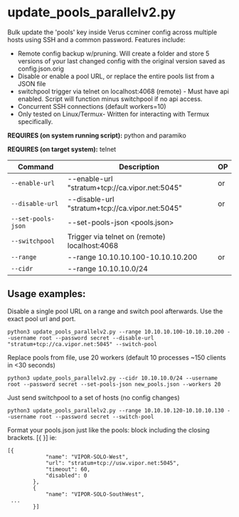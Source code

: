 # update_pools_parallelv2.py
Bulk update the 'pools' key inside Verus ccminer config across multiple hosts using SSH and a common password. Features include:
 - Remote config backup w/pruning. Will create a folder and store 5 versions of your last changed config with the original version saved as config.json.orig
 - Disable or enable a pool URL, or replace the entire pools list from a JSON file
 - switchpool trigger via telnet on localhost:4068 (remote) - Must have api enabled. Script will function minus switchpool if no api access.
 - Concurrent SSH connections (default workers=10)
 - Only tested on Linux/Termux- Written for interacting with Termux specifically.

**REQUIRES (on system running script):** python and paramiko

**REQUIRES (on target system):** telnet 

| Command | Description | OP |
| --- | --- | --- |
| `--enable-url` | --enable-url "stratum+tcp://ca.vipor.net:5045" | or |
| `--disable-url` | --disable-url "stratum+tcp://ca.vipor.net:5045" | or |
| `--set-pools-json` | --set-pools-json <pools.json> |
| `--switchpool` | Trigger via telnet on (remote) localhost:4068 |
| `--range` | --range 10.10.10.100-10.10.10.200 | or |
| `--cidr` | --range 10.10.10.0/24 |

## Usage examples:

Disable a single pool URL on a range and switch pool afterwards.
Use the exact pool url and port.

`python3 update_pools_parallelv2.py --range 10.10.10.100-10.10.10.200 --username root --password secret --disable-url "stratum+tcp://ca.vipor.net:5045" --switch-pool`

Replace pools from file, use 20 workers (default 10 processes ~150 clients in <30 seconds)

`python3 update_pools_parallelv2.py --cidr 10.10.10.0/24 --username root --password secret --set-pools-json new_pools.json --workers 20`

Just send switchpool to a set of hosts (no config changes)

`python3 update_pools_parallelv2.py --range 10.10.10.120-10.10.10.130 --username root --password secret --switch-pool`

Format your pools.json just like the pools: block including the closing brackets. [{ }] ie:
````
[{
            "name": "VIPOR-SOLO-West",
            "url": "stratum+tcp://usw.vipor.net:5045",
            "timeout": 60,
            "disabled": 0
        },
        {
            "name": "VIPOR-SOLO-SouthWest",
 ...
        }]
````
